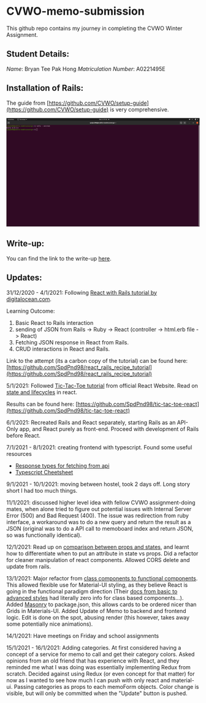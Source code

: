 # CVWO-memo-submission
This github repo contains my journey in completing the CVWO Winter Assignment.

## Student Details:

*Name*: Bryan Tee Pak Hong
*Matriculation Number*: A0221495E

## Installation of Rails:
The guide from [https://github.com/CVWO/setup-guide](https://github.com/CVWO/setup-guide) is very comprehensive.

![Rails installed Successfully!](/images/rails_installed.png "Rails installed Successfully!")

## Write-up:
You can find the link to the write-up [here](/docs/writeup.pdf).

## Updates:

31/12/2020 - 4/1/2021: Following [React with Rails tutorial by digitalocean.com](https://www.digitalocean.com/community/tutorials/how-to-set-up-a-ruby-on-rails-project-with-a-react-frontend).

Learning Outcome:
1. Basic React to Rails interaction
2. sending of JSON from Rails -> Ruby -> React (controller -> html.erb file -> React)
3. Fetching JSON response in React from Rails.
4. CRUD interactions in React and Rails.

Link to the attempt (its a carbon copy of the tutorial) can be found here: [https://github.com/SpdPnd98/react_rails_recipe_tutorial](https://github.com/SpdPnd98/react_rails_recipe_tutorial)

5/1/2021: Followed [Tic-Tac-Toe tutorial](https://reactjs.org/tutorial/tutorial.html#setup-for-the-tutorial) from official React Website. Read on [state and lifecycles](https://reactjs.org/docs/state-and-lifecycle.html) in react. 


Results can be found here: [https://github.com/SpdPnd98/tic-tac-toe-react](https://github.com/SpdPnd98/tic-tac-toe-react)

6/1/2021: Recreated Rails and React separately, starting Rails as an API-Only app, and React purely as front-end. Proceed with development of Rails before React.

7/1/2021 - 8/1/2021: creating frontend with typescript. Found some useful resources
- [Response types for fetching from api](https://medium.com/@isachenx/making-a-fetch-request-with-typescript-4a6b523f1e69)
- [Typescript Cheetsheet](https://github.com/typescript-cheatsheets/react#reacttypescript-cheatsheets)

9/1/2021 - 10/1/2021: moving between hostel, took 2 days off. Long story short I had too much things.

11/1/2021: discussed higher level idea with fellow CVWO assignment-doing mates, when alone tried to figure out potential issues with Internal Server Error (500) and Bad Request (400). The issue was redirection from ruby interface, a workaround was to do a new query and return the result as a JSON (original was to do a API call to memoboard index and return JSON, so was functionally identical).

12/1/2021: Read up on [comparison between props and states](https://github.com/uberVU/react-guide/blob/master/props-vs-state.md), and learnt how to differentiate when to put an attribute in state vs props. Did a refactor for cleaner manipulation of react components. Allowed CORS delete and update from rails.

13/1/2021: Major refactor from [class components to functional components](https://nimblewebdeveloper.com/blog/convert-react-class-to-function-component). This allowed flexible use for Material-UI styling, as they believe React is going in the functional paradigm direction (Their [docs from basic to advanced styles](https://material-ui.com/styles/basics/) had literally zero info for class based components...). Added [Masonry](https://www.npmjs.com/package/react-masonry-component) to package.json, this allows cards to be ordered nicer than Grids in Materials-UI. Added Update of Memo to backend and frontend logic. Edit is done on the spot, abusing render (this however, takes away some potentially nice animations). 

14/1/2021: Have meetings on Friday and school assignments

15/1/2021 - 16/1/2021: Adding categories. At first considered having a concept of a service for memo to call and get their category colors. Asked opinions from an old friend that has experience with React, and they reminded me what I was doing was essentially implementing Redux from scratch. Decided against using Redux (or even concept for that matter) for now as I wanted to see how much I can push with only react and material-ui. Passing categories as props to each memoForm objects. Color change is visible, but will only be committed when the "Update" button is pushed.